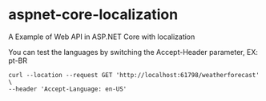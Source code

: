 # aspnet-core-localization
A Example of Web API in ASP.NET Core with localization

You can test the languages by switching the Accept-Header parameter, EX: pt-BR

```
﻿curl --location --request GET 'http://localhost:61798/weatherforecast' \
--header 'Accept-Language: en-US'
```